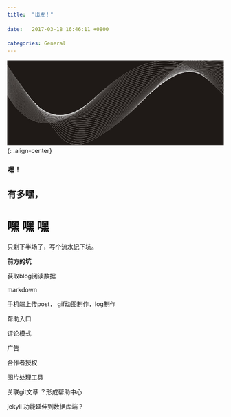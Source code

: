 ```yaml
---
title:  "出发！"

date:   2017-03-18 16:46:11 +0800

categories: General
---
```


![image-center](/assets/images/test.jpg){: .align-center}

### 嘿！

##  有多嘿，

#   嘿    嘿    嘿



只剩下半场了，写个流水记下坑。


**前方的坑**

获取blog阅读数据

markdown

手机端上传post， gif动图制作，log制作

帮助入口  

评论模式

广告

合作者授权

图片处理工具

关联git文章 ？形成帮助中心

jekyll 功能延伸到数据库端？
